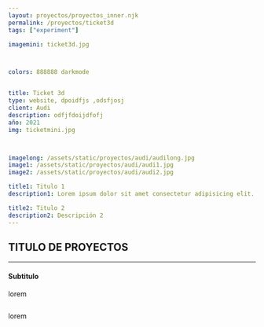 ```yaml
---
layout: proyectos/proyectos_inner.njk
permalink: /proyectos/ticket3d
tags: ["experiment"]

imagemini: ticket3d.jpg



colors: 888888 darkmode


title: Ticket 3d
type: website, dpoidfjs ,odsfjosj
client: Audi
description: odfjfdoijdfofj
año: 2021
img: ticketmini.jpg



imagelong: /assets/static/proyectos/audi/audilong.jpg
image1: /assets/static/proyectos/audi/audi1.jpg
image2: /assets/static/proyectos/audi/audi2.jpg

title1: Titulo 1
description1: Lorem ipsum dolor sit amet consectetur adipisicing elit. Aspernatur id perspiciatis, eveniet harum quod quam quae quaerat exercitationem laborum at,

title2: Titulo 2
description2: Descripción 2
---
```



## TITULO DE PROYECTOS 
___


#### Subtitulo
lorem
```
```
lorem

